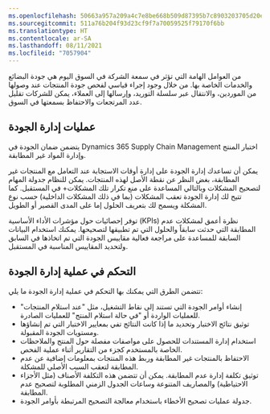```yaml
---
ms.openlocfilehash: 50663a957a209a4c7e8be668b509d87395b7c8903203705d20e9f83ac0243fce
ms.sourcegitcommit: 511a76b204f93d23cf9f7a70059525f79170f6bb
ms.translationtype: HT
ms.contentlocale: ar-SA
ms.lasthandoff: 08/11/2021
ms.locfileid: "7057904"
---
```

من العوامل الهامة التي تؤثر في سمعة الشركة في السوق اليوم هي جودة البضائع والخدمات الخاصة بها. من خلال وجود إجراء قياسي لفحص جودة المنتجات عند وصولها من الموردين، والانتقال عبر سلسلة التوريد، وإرسالها إلى العملاء، يمكن للشركات تقليل عدد المرتجعات والاحتفاظ بسمعتها في السوق.

## <a name="quality-management-processes"></a>عمليات إدارة الجودة 

يتضمن ضمان الجودة في Dynamics 365 Supply Chain Management اختبار المنتج وإدارة المواد غير المطابقة.

يمكن أن تساعدك إدارة الجودة على إدارة أوقات الاستجابة عند التعامل مع المنتجات غير المطابقة، بغض النظر عن نقطة الأصل لهذه المنتجات.
يمكن للنظام جدولة المهام لتصحيح المشكلات وبالتالي المساعدة على منع تكرار تلك المشكلات+ في المستقبل. كما تتيح لك إدارة الجودة تعقب المشكلات (بما في ذلك المشكلات الداخلية) حسب نوع المشكلة ويسمح لك بتعريف الحلول إما على المدى القصير أو الطويل.

توفر إحصائيات حول مؤشرات الأداء الأساسية (KPIs) نظرة أعمق لمشكلات عدم المطابقة التي حدثت سابقاً والحلول التي تم تطبيقها لتصحيحها. يمكنك استخدام البيانات السابقة للمساعدة على مراجعة فعالية مقاييس الجودة التي تم اتخاذها في السابق ولتحديد المقاييس المناسبة في المستقبل.

## <a name="controlling-the-quality-management-process"></a>التحكم في عملية إدارة الجودة 

تتضمن الطرق التي يمكنك بها التحكم في عملية إدارة الجودة ما يلي:

- إنشاء أوامر الجودة التي تستند إلى نقاط التشغيل، مثل "عند استلام المنتجات" للعمليات الواردة أو "في حالة استلام المنتج" للعمليات الصادرة.
- توثيق نتائج الاختبار وتحديد ما إذا كانت النتائج تفي بمعايير الاختبار التي تم إنشاؤها ومستويات الجودة المقبولة.
- استخدام إدارة المستندات للحصول على مواصفات مفصلة حول المنتج والملاحظات الخاصة بالمستخدم كجزء من التقارير أثناء عملية الفحص.
- الاحتفاظ بالمنتجات غير المطابقة وربط هذه المنتجات بمعلومات إضافية عن عدم المطابقة لتعقب السبب الأصلي للمشكلة.
- توثيق تكلفة إدارة عدم المطابقة. يمكن أن تتضمن هذه التكلفة الأصناف (مثل الأجزاء الاحتياطية) والمصاريف المتنوعة وساعات الجدول الزمني المطلوبة لتصحيح عدم المطابقة.
- جدولة عمليات تصحيح الأخطاء باستخدام معالجة التصحيح المرتبطة بأوامر الجودة.
